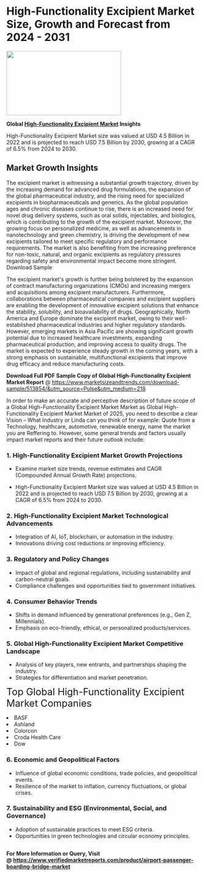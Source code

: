 <H1>High-Functionality Excipient Market Size, Growth and Forecast from 2024 - 2031</H1><img class="aligncenter size-medium wp-image-584254" src="https://thirdeyenews.in/wp-content/uploads/2024/09/Global-Market-Research-300x168.jpeg" alt="" width="300" height="168" /><p><strong>Global&nbsp;<a href="https://www.marketsizeandtrends.com/download-sample/513854/&amp;utm_source=Pulse&amp;utm_medium=218">High-Functionality Excipient Market</a> Insights</strong></p><p>High-Functionality Excipient Market size was valued at USD 4.5 Billion in 2022 and is projected to reach USD 7.5 Billion by 2030, growing at a CAGR of 6.5% from 2024 to 2030.</p><p><h2>Market Growth Insights</h2> <p>The excipient market is witnessing a substantial growth trajectory, driven by the increasing demand for advanced drug formulations, the expansion of the global pharmaceutical industry, and the rising need for specialized excipients in biopharmaceuticals and generics. As the global population ages and chronic diseases continue to rise, there is an increased need for novel drug delivery systems, such as oral solids, injectables, and biologics, which is contributing to the growth of the excipient market. Moreover, the growing focus on personalized medicine, as well as advancements in nanotechnology and green chemistry, is driving the development of new excipients tailored to meet specific regulatory and performance requirements. The market is also benefiting from the increasing preference for non-toxic, natural, and organic excipients as regulatory pressures regarding safety and environmental impact become more stringent. Download Sample</p> <p>The excipient market's growth is further being bolstered by the expansion of contract manufacturing organizations (CMOs) and increasing mergers and acquisitions among excipient manufacturers. Furthermore, collaborations between pharmaceutical companies and excipient suppliers are enabling the development of innovative excipient solutions that enhance the stability, solubility, and bioavailability of drugs. Geographically, North America and Europe dominate the excipient market, owing to their well-established pharmaceutical industries and higher regulatory standards. However, emerging markets in Asia Pacific are showing significant growth potential due to increased healthcare investments, expanding pharmaceutical production, and improving access to quality drugs. The market is expected to experience steady growth in the coming years, with a strong emphasis on sustainable, multifunctional excipients that improve drug efficacy and reduce manufacturing costs. </p><p><span class=""><strong>Download Full PDF Sample Copy of Global High-Functionality Excipient Market Report</strong> @ <a href="https://www.marketsizeandtrends.com/download-sample/513854/&amp;utm_source=Pulse&amp;utm_medium=218" target="_blank">https://www.marketsizeandtrends.com/download-sample/513854/&amp;utm_source=Pulse&amp;utm_medium=218</a></span></p><p>In order to make an accurate and perceptive description of future scope of a Global&nbsp;High-Functionality Excipient Market Market as Global&nbsp;High-Functionality Excipient Market Market of 2025, you need to describe a clear Vision &ndash; What Industry or Linda can you think of for example: Quote from a Technology, healthcare, automotive, renewable energy, name the market you are Reffering to. However, some general trends and factors usually impact market reports and their future outlook include:</p><h3>1.&nbsp;<strong>High-Functionality Excipient Market Growth Projections</strong></h3><ul><li>Examine market size trends, revenue estimates and CAGR (Compounded Annual Growth Rate) projections.</li><li><p>High-Functionality Excipient Market size was valued at USD 4.5 Billion in 2022 and is projected to reach USD 7.5 Billion by 2030, growing at a CAGR of 6.5% from 2024 to 2030.</p></li></ul><h3>2.&nbsp;<strong>High-Functionality Excipient Market Technological Advancements</strong></h3><ul><li>Integration of AI, IoT, blockchain, or automation in the industry.</li><li>Innovations driving cost reductions or improving efficiency.</li></ul><h3>3.&nbsp;<strong>Regulatory and Policy Changes</strong></h3><ul><li>Impact of global and regional regulations, including sustainability and carbon-neutral goals.</li><li>Compliance challenges and opportunities tied to government initiatives.</li></ul><h3>4.&nbsp;<strong>Consumer Behavior Trends</strong></h3><ul><li>Shifts in demand influenced by generational preferences (e.g., Gen Z, Millennials).</li><li>Emphasis on eco-friendly, ethical, or personalized products/services.</li></ul><h3>5.&nbsp;<strong>Global High-Functionality Excipient Market Competitive Landscape</strong></h3><ul><li>Analysis of key players, new entrants, and partnerships shaping the industry.</li><li>Strategies for differentiation and market penetration.</li></ul><p data-pm-slice="1 1 []"><span style="color: inherit; font-family: inherit; font-size: 25px;">Top Global High-Functionality Excipient Market Companies</span></p><div class="" data-test-id=""><p><li>BASF</li><li> Ashland</li><li> Colorcon</li><li> Croda Health Care</li><li> Dow</li></p></div><h3>6.&nbsp;<strong>Economic and Geopolitical Factors</strong></h3><ul><li>Influence of global economic conditions, trade policies, and geopolitical events.</li><li>Resilience of the market to inflation, currency fluctuations, or global crises.</li></ul><h3>7.&nbsp;<strong>Sustainability and ESG (Environmental, Social, and Governance)</strong></h3><ul><li>Adoption of sustainable practices to meet ESG criteria.</li><li>Opportunities in green technologies and circular economy principles.</li></ul><h2><strong style="font-size: 14px;">For More Information or Query, Visit @&nbsp;</strong><a style="background-color: #ffffff; font-size: 14px;" href="https://www.marketsizeandtrends.com/report/high-functionality-excipient-market/" target="_blank">https://www.verifiedmarketreports.com/product/airport-passenger-boarding-bridge-market</a></h2>
